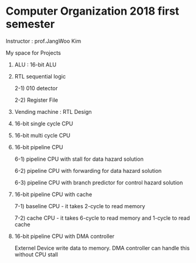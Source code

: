 # Computer Organization 2018 first semester

Instructor : prof.JangWoo Kim


My space for Projects

1. ALU : 16-bit ALU
2. RTL sequential logic

    2-1) 010 detector
  
    2-2) Register File

3. Vending machine : RTL Design
4. 16-bit single cycle CPU
5. 16-bit multi cycle CPU
6. 16-bit pipeline CPU

    6-1) pipeline CPU with stall for data hazard solution
    
    6-2) pipeline CPU with forwarding for data hazard solution
    
    6-3) pipeline CPU with branch predictor for control hazard solution

7. 16-bit pipeline CPU with cache

    7-1) baseline CPU - it takes 2-cycle to read memory
    
    7-2) cache CPU - it takes 6-cycle to read memory and 1-cycle to read cache
    
8. 16-bit pipeline CPU with DMA controller

    Externel Device write data to memory. DMA controller can handle this without CPU stall
    
    
